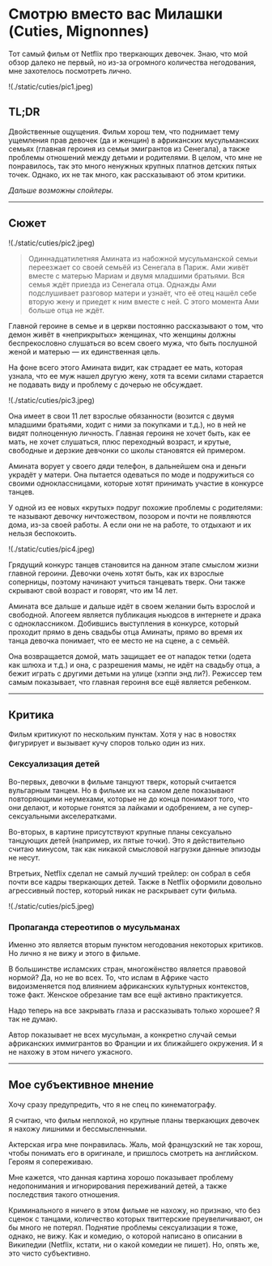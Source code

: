 # Смотрю вместо вас Милашки (Cuties, Mignonnes)

Тот самый фильм от Netflix про тверкающих девочек. Знаю, что мой обзор далеко не первый, но из-за огромного количества негодования, мне захотелось посмотреть лично.  

!(./static/cuties/pic1.jpeg)

## TL;DR

Двойственные ощущения. Фильм хорош тем, что поднимает тему ущемления прав девочек (да и женщин) в африканских мусульманских семьях (главная героиня из семьи эмигрантов из Сенегала), а также проблемы отношений между детьми и родителями. В целом, что мне не понравилось, так это много ненужных крупных платнов детских пятых точек. Однако, их не так много, как рассказывают об этом критики.

*Дальше возможны спойлеры.*

* * *

## Сюжет

!(./static/cuties/pic2.jpeg)

> Одиннадцатилетняя Амината из набожной мусульманской семьи переезжает со своей семьёй из Сенегала в Париж. Ами живёт вместе с матерью Мариам и двумя младшими братьями. Вся семья ждёт приезда из Сенегала отца. Однажды Ами подслушивает разговор матери и узнаёт, что её отец нашёл себе вторую жену и приедет к ним вместе с ней. С этого момента Ами больше отца не ждёт.

Главной героине в семье и в церкви постоянно рассказывают о том, что демон живёт в «неприкрытых» женщинах, что женщины должны беспрекословно слушаться во всем своего мужа, что быть послушной женой и матерью — их единственная цель.

На фоне всего этого Амината видит, как страдает ее мать, которая узнала, что ее муж нашел другую жену, хотя та всеми силами старается не подавать виду и проблему с дочерью не обсуждает.

!(./static/cuties/pic3.jpeg)

Она имеет в свои 11 лет взрослые обязанности (возится с двумя младшими братьями, ходит с ними за покупками и т.д.), но в ней не видят полноценную личность. Главная героиня не хочет быть, как ее мать, не хочет слушаться, плюс переходный возраст, и крутые, свободные и дерзкие девчонки со школы становятся ей примером.

Амината ворует у своего дяди телефон, в дальнейшем она и деньги украдёт у матери. Она пытается одеваться по моде и подружиться со своими одноклассницами, которые хотят принимать участие в конкурсе танцев.

У одной из ее новых «крутых» подруг похожие проблемы с родителями: те называют девочку ничтожеством, позором и почти не появляются дома, из-за своей работы. А если они не на работе, то отдыхают и их нельзя беспокоить.

!(./static/cuties/pic4.jpeg)

Грядущий конкурс танцев становится на данном этапе смыслом жизни главной героини. Девочки очень хотят быть, как их взрослые соперницы, поэтому начинают учиться танцевать тверк. Они также скрывают свой возраст и говорят, что им 14 лет.

Амината все дальше и дальше идёт в своем желании быть взрослой и свободной. Апогеем является публикация ньюдсов в интернете и драка с одноклассником. Добившись выступления в конкурсе, который проходит прямо в день свадьбы отца Аминаты, прямо во время их танца девочка понимает, что ее место не на сцене, а с семьёй.

Она возвращается домой, мать защищает ее от нападок тетки (одета как шлюха и т.д.) и она, с разрешения мамы, не идёт на свадьбу отца, а бежит играть с другими детьми на улице (хэппи энд ли?). Режиссер тем самым показывает, что главная героиня все ещё является ребенком.

* * *

## Критика

Фильм критикуют по нескольким пунктам. Хотя у нас в новостях фигурирует и вызывает кучу споров только один из них.

### Сексуализация детей

Во-первых, девочки в фильме танцуют тверк, который считается вульгарным танцем. Но в фильме их на самом деле показывают повторяющими неумехами, которые не до конца понимают того, что они делают, и которые гонятся за лайками и одобрением, а не супер-сексуальными акселератками.

Во-вторых, в картине присутствуют крупные планы сексуально танцующих детей (например, их пятые точки). Это я действительно считаю минусом, так как никакой смысловой нагрузки данные эпизоды не несут.

Втретьих, Netflix сделал не самый лучший трейлер: он собрал в себя почти все кадры тверкающих детей. Также в Netflix оформили довольно агрессивный постер, который никак не раскрывает сути фильма.

!(./static/cuties/pic5.jpeg)

### Пропаганда стереотипов о мусульманах

Именно это является вторым пунктом негодования некоторых критиков. Но лично я не вижу и этого в фильме.

В большинстве исламских стран, многожёнство является правовой нормой? Да, но не во всех. То, что ислам в Африке часто видоизменяется под влиянием африканских культурных контекстов, тоже факт. Женское обрезание там все ещё активно практикуется.

Надо теперь на все закрывать глаза и рассказывать только хорошее? Я так не думаю.

Автор показывает не всех мусульман, а конкретно случай семьи африканских иммигрантов во Франции и их ближайшего окружения. И я не нахожу в этом ничего ужасного.

* * *

## Мое субъективное мнение

Хочу сразу предупредить, что я не спец по кинематографу.

Я считаю, что фильм неплохой, но крупные планы тверкающих девочек я нахожу лишними и бессмысленными.

Актерская игра мне понравилась. Жаль, мой французский не так хорош, чтобы понимать его в оригинале, и пришлось смотреть на английском. Героям я сопереживаю.

Мне кажется, что данная картина хорошо показывает проблему недопонимания и игнорирования переживаний детей, а также последствия такого отношения.

Криминального я ничего в этом фильме не нахожу, но признаю, что без сценок с танцами, количество которых твиттерские преувеличивают, он бы много не потерял. Поднятие проблемы сексуализации я тоже, однако, не вижу. Как и комедию, о которой написано в описании в Википедии (Netflix, кстати, ни о какой комедии не пишет). Но, опять же, это чисто субъективно.
